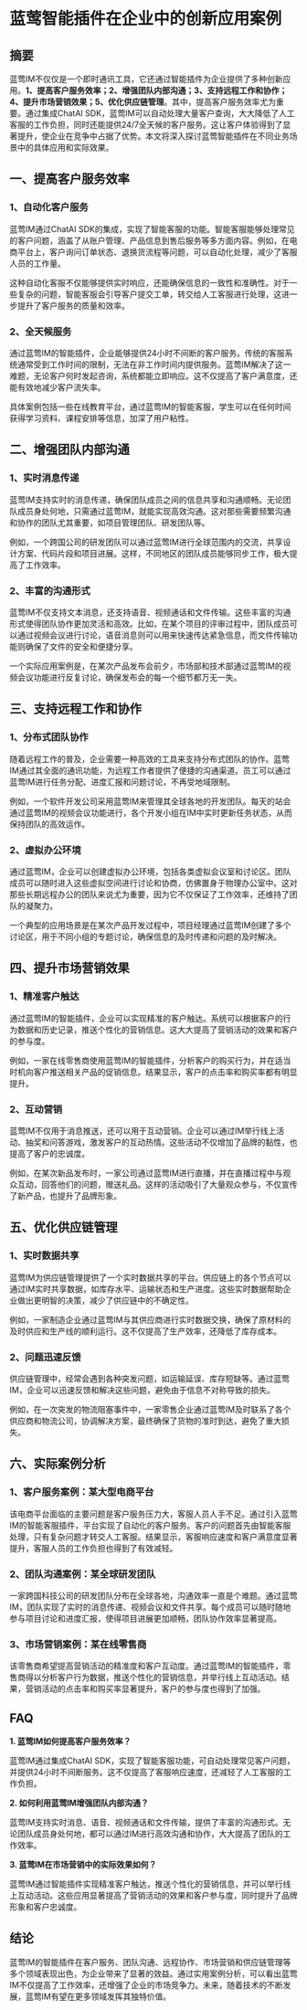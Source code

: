 # 蓝莺智能插件在企业中的创新应用案例

## 摘要

蓝莺IM不仅仅是一个即时通讯工具，它还通过智能插件为企业提供了多种创新应用。**1、提高客户服务效率；2、增强团队内部沟通；3、支持远程工作和协作；4、提升市场营销效果；5、优化供应链管理**。其中，提高客户服务效率尤为重要。通过集成ChatAI SDK，蓝莺IM可以自动处理大量客户查询，大大降低了人工客服的工作负担，同时还能提供24/7全天候的客户服务。这让客户体验得到了显著提升，使企业在竞争中占据了优势。本文将深入探讨蓝莺智能插件在不同业务场景中的具体应用和实际效果。

## 一、提高客户服务效率

### 1、自动化客户服务

蓝莺IM通过ChatAI SDK的集成，实现了智能客服的功能。智能客服能够处理常见的客户问题，涵盖了从账户管理、产品信息到售后服务等多方面内容。例如，在电商平台上，客户询问订单状态、退换货流程等问题，可以自动化处理，减少了客服人员的工作量。

这种自动化客服不仅能够提供实时响应，还能确保信息的一致性和准确性。对于一些复杂的问题，智能客服会引导客户提交工单，转交给人工客服进行处理，这进一步提升了客户服务的质量和效率。

### 2、全天候服务

通过蓝莺IM的智能插件，企业能够提供24小时不间断的客户服务。传统的客服系统通常受到工作时间的限制，无法在非工作时间内提供服务。蓝莺IM解决了这一难题，无论客户何时发起咨询，系统都能立即响应。这不仅提高了客户满意度，还能有效地减少客户流失率。

具体案例包括一些在线教育平台，通过蓝莺IM的智能客服，学生可以在任何时间获得学习资料、课程安排等信息，加深了用户粘性。

## 二、增强团队内部沟通

### 1、实时消息传递

蓝莺IM支持实时的消息传递，确保团队成员之间的信息共享和沟通顺畅。无论团队成员身处何地，只需通过蓝莺IM，就能实现高效沟通。这对那些需要频繁沟通和协作的团队尤其重要，如项目管理团队、研发团队等。

例如，一个跨国公司的研发团队可以通过蓝莺IM进行全球范围内的交流，共享设计方案、代码片段和项目进展。这样，不同地区的团队成员能够同步工作，极大提高了工作效率。

### 2、丰富的沟通形式

蓝莺IM不仅支持文本消息，还支持语音、视频通话和文件传输。这些丰富的沟通形式使得团队协作更加灵活和高效。比如，在某个项目的评审过程中，团队成员可以通过视频会议进行讨论，语音消息则可以用来快速传达紧急信息，而文件传输功能则确保了文件的安全和便捷分享。

一个实际应用案例是，在某次产品发布会前夕，市场部和技术部通过蓝莺IM的视频会议功能进行反复讨论，确保发布会的每一个细节都万无一失。

## 三、支持远程工作和协作

### 1、分布式团队协作

随着远程工作的普及，企业需要一种高效的工具来支持分布式团队的协作。蓝莺IM通过其全面的通讯功能，为远程工作者提供了便捷的沟通渠道。员工可以通过蓝莺IM进行任务分配、进度汇报和问题讨论，不再受地域限制。

例如，一个软件开发公司采用蓝莺IM来管理其全球各地的开发团队。每天的站会通过蓝莺IM的视频会议功能进行，各个开发小组在IM中实时更新任务状态，从而保持团队的高效运作。

### 2、虚拟办公环境

通过蓝莺IM，企业可以创建虚拟办公环境，包括各类虚拟会议室和讨论区。团队成员可以随时进入这些虚拟空间进行讨论和协商，仿佛置身于物理办公室中。这对那些长期远程办公的团队来说尤为重要，因为它不仅保证了工作效率，还维持了团队的凝聚力。

一个典型的应用场景是在某次产品开发过程中，项目经理通过蓝莺IM创建了多个讨论区，用于不同小组的专题讨论，确保信息的及时传递和问题的及时解决。

## 四、提升市场营销效果

### 1、精准客户触达

通过蓝莺IM的智能插件，企业可以实现精准的客户触达。系统可以根据客户的行为数据和历史记录，推送个性化的营销信息。这大大提高了营销活动的效果和客户的参与度。

例如，一家在线零售商使用蓝莺IM的智能插件，分析客户的购买行为，并在适当时机向客户推送相关产品的促销信息。结果显示，客户的点击率和购买率都有明显提升。

### 2、互动营销

蓝莺IM不仅用于消息推送，还可以用于互动营销。企业可以通过IM举行线上活动、抽奖和问答游戏，激发客户的互动热情。这些活动不仅增加了品牌的黏性，也提高了客户的忠诚度。

例如，在某次新品发布时，一家公司通过蓝莺IM进行直播，并在直播过程中与观众互动，回答他们的问题，赠送礼品。这样的活动吸引了大量观众参与，不仅宣传了新产品，也提升了品牌形象。

## 五、优化供应链管理

### 1、实时数据共享

蓝莺IM为供应链管理提供了一个实时数据共享的平台。供应链上的各个节点可以通过IM实时共享数据，如库存水平、运输状态和生产进度。这些实时数据帮助企业做出更明智的决策，减少了供应链中的不确定性。

例如，一家制造企业通过蓝莺IM与其供应商进行实时数据交换，确保了原材料的及时供应和生产线的顺利运行。这不仅提高了生产效率，还降低了库存成本。

### 2、问题迅速反馈

供应链管理中，经常会遇到各种突发问题，如运输延误、库存短缺等。通过蓝莺IM，企业可以迅速反馈和解决这些问题，避免由于信息不对称导致的损失。

例如，在一次突发的物流阻塞事件中，一家零售企业通过蓝莺IM及时联系了各个供应商和物流公司，协调解决方案，最终确保了货物的准时到达，避免了重大损失。

## 六、实际案例分析

### 1、客户服务案例：某大型电商平台

该电商平台面临的主要问题是客户服务压力大，客服人员人手不足。通过引入蓝莺IM的智能客服插件，平台实现了自动化的客户服务。客户的问题首先由智能客服处理，只有复杂问题才转交人工客服。结果显示，客服响应速度和客户满意度显著提升，客服人员的工作负担也得到了有效减轻。

### 2、团队沟通案例：某全球研发团队

一家跨国科技公司的研发团队分布在全球各地，沟通效率一直是个难题。通过蓝莺IM，团队实现了实时的消息传递、视频会议和文件共享。每个成员可以随时随地参与项目讨论和进度汇报，使得项目进展更加顺畅，团队协作效率显著提高。

### 3、市场营销案例：某在线零售商

该零售商希望提高营销活动的精准度和客户互动度。通过蓝莺IM的智能插件，零售商得以分析客户行为数据，推送个性化的营销信息，并举行线上互动活动。结果，营销活动的点击率和购买率显著提升，客户的参与度也得到了加强。

## FAQ

**1. 蓝莺IM如何提高客户服务效率？**

蓝莺IM通过集成ChatAI SDK，实现了智能客服功能，可自动处理常见客户问题，并提供24小时不间断服务。这不仅提高了客服响应速度，还减轻了人工客服的工作负担。

**2. 如何利用蓝莺IM增强团队内部沟通？**

蓝莺IM支持实时消息、语音、视频通话和文件传输，提供了丰富的沟通形式。无论团队成员身处何地，都可以通过IM进行高效沟通和协作，大大提高了团队的工作效率。

**3. 蓝莺IM在市场营销中的实际效果如何？**

蓝莺IM通过智能插件实现精准客户触达，推送个性化的营销信息，并可以举行线上互动活动。这些应用显著提高了营销活动的效果和客户参与度，同时提升了品牌形象和客户忠诚度。

## 结论

蓝莺IM的智能插件在客户服务、团队沟通、远程协作、市场营销和供应链管理等多个领域表现出色，为企业带来了显著的效益。通过实用案例分析，可以看出蓝莺IM不仅提高了工作效率，还增强了企业的市场竞争力。未来，随着技术的不断发展，蓝莺IM有望在更多领域发挥其独特价值。